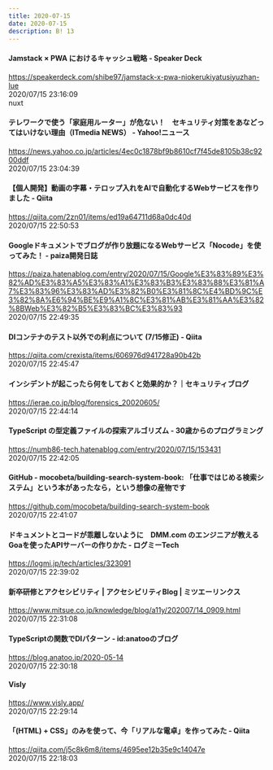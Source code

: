 ```yaml
---
title: 2020-07-15
date: 2020-07-15
description: B! 13
---
```


#### Jamstack × PWA におけるキャッシュ戦略 - Speaker Deck
https://speakerdeck.com/shibe97/jamstack-x-pwa-niokerukiyatusiyuzhan-lue<br>
2020/07/15 23:16:09<br>
nuxt


#### テレワークで使う「家庭用ルーター」が危ない！　セキュリティ対策をあなどってはいけない理由（ITmedia NEWS） - Yahoo!ニュース
https://news.yahoo.co.jp/articles/4ec0c1878bf9b8610cf7f45de8105b38c9200ddf<br>
2020/07/15 23:04:39<br>


#### 【個人開発】動画の字幕・テロップ入れをAIで自動化するWebサービスを作りました - Qiita
https://qiita.com/2zn01/items/ed19a64711d68a0dc40d<br>
2020/07/15 22:50:53<br>


#### Googleドキュメントでブログが作り放題になるWebサービス「Nocode」を使ってみた！ - paiza開発日誌
https://paiza.hatenablog.com/entry/2020/07/15/Google%E3%83%89%E3%82%AD%E3%83%A5%E3%83%A1%E3%83%B3%E3%83%88%E3%81%A7%E3%83%96%E3%83%AD%E3%82%B0%E3%81%8C%E4%BD%9C%E3%82%8A%E6%94%BE%E9%A1%8C%E3%81%AB%E3%81%AA%E3%82%8BWeb%E3%82%B5%E3%83%BC%E3%83%93<br>
2020/07/15 22:49:35<br>


#### DIコンテナのテスト以外での利点について (7/15修正) - Qiita
https://qiita.com/crexista/items/606976d941728a90b42b<br>
2020/07/15 22:45:47<br>


#### インシデントが起こったら何をしておくと効果的か？｜セキュリティブログ
https://ierae.co.jp/blog/forensics_20020605/<br>
2020/07/15 22:44:14<br>


#### TypeScript の型定義ファイルの探索アルゴリズム - 30歳からのプログラミング
https://numb86-tech.hatenablog.com/entry/2020/07/15/153431<br>
2020/07/15 22:42:05<br>


#### GitHub - mocobeta/building-search-system-book: 「仕事ではじめる検索システム」という本があったなら，という想像の産物です
https://github.com/mocobeta/building-search-system-book<br>
2020/07/15 22:41:07<br>


#### ドキュメントとコードが乖離しないように　DMM.com のエンジニアが教えるGoaを使ったAPIサーバーの作りかた - ログミーTech
https://logmi.jp/tech/articles/323091<br>
2020/07/15 22:39:02<br>


#### 新卒研修とアクセシビリティ | アクセシビリティBlog | ミツエーリンクス
https://www.mitsue.co.jp/knowledge/blog/a11y/202007/14_0909.html<br>
2020/07/15 22:31:08<br>


#### TypeScriptの関数でDIパターン - id:anatooのブログ
https://blog.anatoo.jp/2020-05-14<br>
2020/07/15 22:30:18<br>


#### Visly
https://www.visly.app/<br>
2020/07/15 22:29:14<br>


#### 「(HTML) + CSS」のみを使って、今「リアルな電卓」を作ってみた - Qiita
https://qiita.com/j5c8k6m8/items/4695ee12b35e9c14047e<br>
2020/07/15 22:18:03<br>


